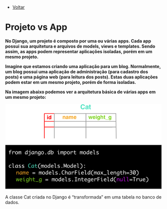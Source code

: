  * [Voltar](README.md)
 </hr>
 
# Projeto vs App

**No Django, um projeto é composto por uma ou várias apps. Cada app possui sua arquitetura e arquivos de models, views e templates. Sendo assim, as apps podem representar aplicações isoladas, porém em um mesmo projeto.**

**Imagine que estamos criando uma aplicação para um blog. Normalmente, um blog possui uma aplicação de administração (para cadastro dos posts) e uma página web (para leitura dos posts). Estas duas aplicações podem estar em um mesmo projeto, porém de forma isoladas.**

**Na imagem abaixo podemos ver a arquitetura básica de várias apps em um mesmo projeto:**

![Legenda](model.png)

A classe Cat criada no Django é “transformada” em uma tabela no banco de dados.